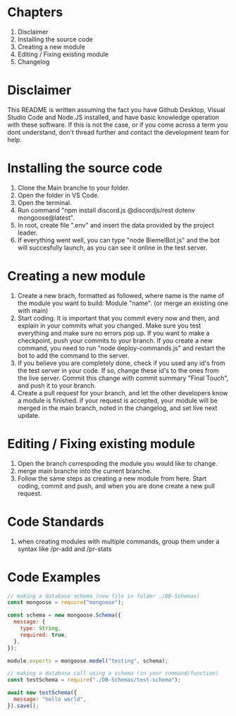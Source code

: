 # Chapters

1.  Disclaimer
2.  Installing the source code
3.  Creating a new module
4.  Editing / Fixing existing module
5.  Changelog

# Disclaimer

This README is written assuming the fact you have Github Desktop, Visual Studio Code and Node.JS installed, and have basic knowledge operation with these software.
If this is not the case, or if you come across a term you dont understand, don't thread further and contact the development team for help.

# Installing the source code

1.  Clone the Main branche to your folder.
2.  Open the folder in VS Code.
3.  Open the terminal.
4.  Run command "npm install discord.js @discordjs/rest dotenv mongoose@latest".
5.  In root, create file ".env" and insert the data provided by the project leader.
6.  If everything went well, you can type "node BiemelBot.js" and the bot will succesfully launch, as you can see it online in the test server.

# Creating a new module

1.  Create a new brach, formatted as followed, where name is the name of the module you want to build: Module "name". (or merge an existing one with main)
2.  Start coding. It is important that you commit every now and then, and explain in your commits what you changed.
    Make sure you test everything and make sure no errors pop up. If you want to make a checkpoint, push your commits to your branch.
    If you create a new command, you need to run "node deploy-commands.js" and restart the bot to add the command to the server.
3.  If you believe you are completely done, check if you used any id's from the test server in your code.
    If so, change these id's to the ones from the live server. Commit this change with commit summary "Final Touch", and push it to your branch.
4.  Create a pull request for your branch, and let the other developers know a module is finished.
    if your request is accepted, your module will be merged in the main branch, noted in the changelog, and set live next update.

# Editing / Fixing existing module

1.  Open the branch correspoding the module you would like to change.
2.  merge main branche into the current branche.
3.  Follow the same steps as creating a new module from here. Start coding, commit and push, and when you are done create a new pull request.

# Code Standards

1.  when creating modules with multiple commands, group them under a syntax like /pr-add and /pr-stats

# Code Examples

```js
// making a database schema (new file in folder ./DB-Schemas)
const mongoose = require("mongoose");

const schema = new mongoose.Schema({
  message: {
    type: String,
    required: true,
  },
});

module.exports = mongoose.model("testing", schema);

// making a database call using a schema (in your command/function)
const testSchema = require("./DB-Schemas/test-schema");

await new testSchema({
  message: "hello world",
}).save();
```
